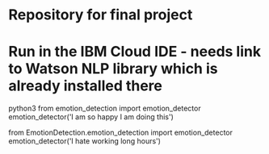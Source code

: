# Repository for final project
# Run in the IBM Cloud IDE - needs link to Watson NLP library which is already installed there 

python3
from emotion_detection import emotion_detector
emotion_detector('I am so happy I am doing this')


from EmotionDetection.emotion_detection import emotion_detector
emotion_detector('I hate working long hours')